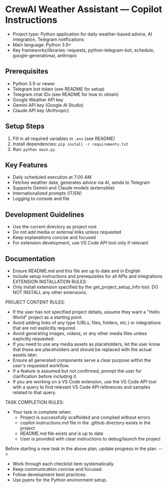 
# CrewAI Weather Assistant — Copilot Instructions

- Project type: Python application for daily weather-based advice, AI integration, Telegram notifications
- Main language: Python 3.9+
- Key frameworks/libraries: requests, python-telegram-bot, schedule, google-generativeai, anthropic

## Prerequisites

- Python 3.9 or newer
- Telegram bot token (see README for setup)
- Telegram chat IDs (see README for how to obtain)
- Google Weather API key
- Gemini API key (Google AI Studio)
- Claude API key (Anthropic)

## Setup Steps

1. Fill in all required variables in `.env` (see README)
2. Install dependencies: `pip install -r requirements.txt`
3. Run: `python main.py`

## Key Features

- Daily scheduled execution at 7:00 AM
- Fetches weather data, generates advice via AI, sends to Telegram
- Supports Gemini and Claude models (extensible)
- Internationalized prompts (IT/EN)
- Logging to console and file

## Development Guidelines

- Use the current directory as project root
- Do not add media or external links unless requested
- Keep explanations concise and focused
- For extension development, use VS Code API tool only if relevant

## Documentation

- Ensure README.md and this file are up to date and in English
- Include setup instructions and prerequisites for all APIs and integrations
EXTENSION INSTALLATION RULES:
- Only install extension specified by the get_project_setup_info tool. DO NOT INSTALL any other extensions.

PROJECT CONTENT RULES:
- If the user has not specified project details, assume they want a "Hello World" project as a starting point.
- Avoid adding links of any type (URLs, files, folders, etc.) or integrations that are not explicitly required.
- Avoid generating images, videos, or any other media files unless explicitly requested.
- If you need to use any media assets as placeholders, let the user know that these are placeholders and should be replaced with the actual assets later.
- Ensure all generated components serve a clear purpose within the user's requested workflow.
- If a feature is assumed but not confirmed, prompt the user for clarification before including it.
- If you are working on a VS Code extension, use the VS Code API tool with a query to find relevant VS Code API references and samples related to that query.

TASK COMPLETION RULES:
- Your task is complete when:
  - Project is successfully scaffolded and compiled without errors
  - copilot-instructions.md file in the .github directory exists in the project
  - README.md file exists and is up to date
  - User is provided with clear instructions to debug/launch the project

Before starting a new task in the above plan, update progress in the plan.
-->
- Work through each checklist item systematically.
- Keep communication concise and focused.
- Follow development best practices.
- Use pyenv for the Python environment setup.